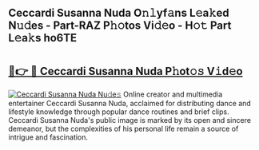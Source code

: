 ## Ceccardi Susanna Nuda O𝚗𝚕yf𝚊ns L𝚎a𝚔ed N𝚞𝚍es - Part-RAZ P𝚑𝚘tos Vi𝚍𝚎o - H𝚘𝚝 Part L𝚎a𝚔s ho6TE

# <h2><a href="http://kf2m2za.oniu.top/?m=Ceccardi+Susanna+Nuda">🔗👉 🔴 Ceccardi Susanna Nuda P𝚑ot𝚘𝚜 V𝚒d𝚎o</a></h2>

[![Ceccardi Susanna Nuda Nu𝚍e𝚜](https://i.imgur.com/0qMVB7G.gif)](http://kf2m2za.oniu.top/?m=Ceccardi+Susanna+Nuda)
Online creator and multimedia entertainer Ceccardi Susanna Nuda, acclaimed for distributing dance and lifestyle knowledge through popular dance routines and brief clips. Ceccardi Susanna Nuda's public image is marked by its open and sincere demeanor, but the complexities of his personal life remain a source of intrigue and fascination.  
